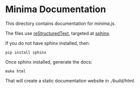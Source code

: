 # Minima Documentation

This directory contains documentation for _minima.js_.

The files use [reStructuredText](https://rest-sphinx-memo.readthedocs.io/en/latest/ReST.html), targeted at [sphinx](https://www.sphinx-doc.org/en/master/).

If you do not have sphinx installed, then:

```
pip install sphinx
```

Once sphinx installed, generate the docs:

```
make html
```

That will create a static documentation website in _./build/html_.
